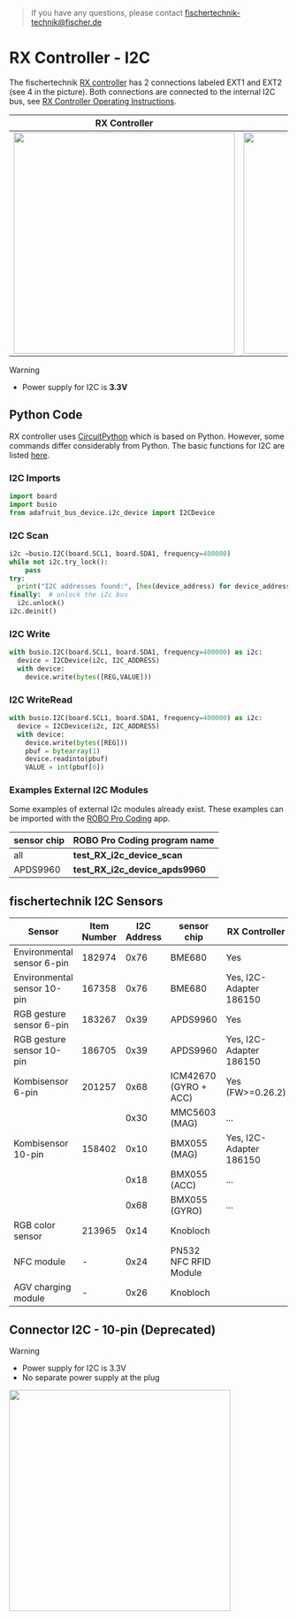 >If you have any questions, please contact fischertechnik-technik@fischer.de

# RX Controller - I2C
The fischertechnik [RX controller](https://www.fischertechnik.de/en/toys/e-learning/rx-controller) has 2 connections labeled EXT1 and EXT2 (see 4 in the picture). Both connections are connected to the internal I2C bus, see [RX Controller Operating Instructions](https://www.fischertechnik.de/-/media/fischertechnik/rebrush/spielzeug/e-learning/smart-robots-max/lernmaterial/bedienunganleitung-rx/rx_controller_en.pdf).

| RX Controller | 6-pin Assigment |
| --- | --- |
|<img src="https://github.com/user-attachments/assets/4d182355-48e9-44cd-be7e-8819102458d6" width="400">|<img src="https://github.com/user-attachments/assets/9121a6af-6fb6-44de-b255-afbd045acae8" width="400">|

> [!WARNING]
> * Power supply for I2C is **3.3V**

## Python Code
RX controller uses [CircuitPython](https://circuitpython.org/) which is based on Python. However, some commands differ considerably from Python. The basic functions for I2C are listed [here](https://learn.adafruit.com/circuitpython-essentials/circuitpython-i2c).

### I2C Imports
```python
import board
import busio
from adafruit_bus_device.i2c_device import I2CDevice
```

### I2C Scan
```python
i2c =busio.I2C(board.SCL1, board.SDA1, frequency=400000)
while not i2c.try_lock():
    pass
try:
  print("I2C addresses found:", [hex(device_address) for device_address in i2c.scan()],)
finally:  # unlock the i2c bus
  i2c.unlock()
i2c.deinit()
```
### I2C Write
```python
with busio.I2C(board.SCL1, board.SDA1, frequency=400000) as i2c:
  device = I2CDevice(i2c, I2C_ADDRESS)
  with device:
    device.write(bytes([REG,VALUE]))
```

### I2C WriteRead
```python
with busio.I2C(board.SCL1, board.SDA1, frequency=400000) as i2c:
  device = I2CDevice(i2c, I2C_ADDRESS)
  with device:
    device.write(bytes([REG]))
    pbuf = bytearray(1)
    device.readinto(pbuf)
    VALUE = int(pbuf[0])
```

### Examples External I2C Modules

Some examples of external I2c modules already exist. These examples can be imported with the [ROBO Pro Coding](https://www.fischertechnik.de/en/apps-and-software#apps) app.

| sensor chip |  ROBO Pro Coding program name |
| --- | --- |
| all | **test_RX_i2c_device_scan** |
| APDS9960 | **test_RX_i2c_device_apds9960** |

## fischertechnik I2C Sensors

| Sensor                     | Item Number  | I2C Address | sensor chip          | RX Controller           | TXT 4.0 Controller      | TXT Controller |
| ---                        | ---          | ---         | ---                  | ---                     | ---                     | ---            |
|Environmental sensor 6-pin	 |182974     	|0x76	      |BME680                | Yes                     | Yes                     |                |
|Environmental sensor 10-pin |167358	    |0x76	      |BME680                | Yes, I2C-Adapter 186150 | Yes, I2C-Adapter 186150 | Yes (C/C++)    |
|RGB gesture sensor 6-pin	 |183267	    |0x39	      |APDS9960              | Yes                     | Yes                     |                |
|RGB gesture sensor 10-pin   |186705	    |0x39	      |APDS9960              | Yes, I2C-Adapter 186150 | Yes, I2C-Adapter 186150 | Yes            |
|Kombisensor 6-pin           |201257	    |0x68	      |ICM42670 (GYRO + ACC) | Yes (FW>=0.26.2)        | Yes                     |                |
|                            |              |0x30 	      |MMC5603 (MAG)         | ...                     | ...                     |                |
|Kombisensor 10-pin	         |158402	    |0x10	      |BMX055 (MAG)          | Yes, I2C-Adapter 186150 | Yes                     |                |
|                            |              |0x18         |BMX055 (ACC)          | ...                     | ...                     |                |
|                            |              |0x68	      |BMX055 (GYRO)         | ...                     | ...                     |                |
|RGB color sensor	         |213965	    |0x14	      |Knobloch              |                         | Yes (txtapi>=6.4.0)     |                |
|NFC module	                 |-	            |0x24	      |PN532 NFC RFID Module |                         | Yes                     | Yes (C/C++)    |
|AGV charging module	     |-	            |0x26	      |Knobloch              |                         | Yes                     |                |

## Connector I2C - 10-pin  (Deprecated)
> [!WARNING]
> * Power supply for I2C is 3.3V
> * No separate power supply at the plug 

<img src="https://github.com/user-attachments/assets/2004514b-5a98-4904-ba74-0bb5a3d93dd0" width="400">
